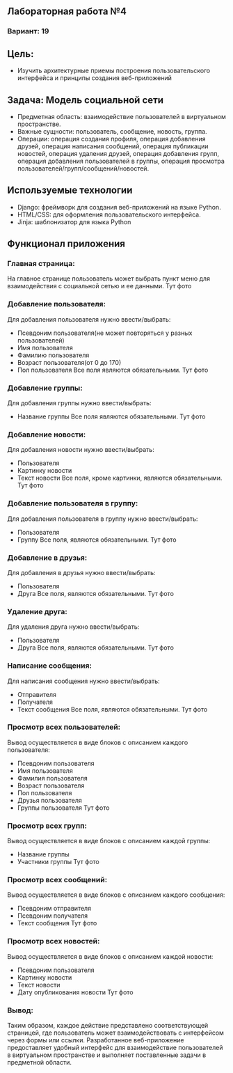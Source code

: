## Лабораторная работа №4

### Вариант: 19

## Цель: 
- Изучить архитектурные приемы построения пользовательского интерфейса и принципы создания веб-приложений
## Задача: Модель социальной сети
- Предметная область: взаимодействие пользователей в виртуальном пространстве.
- Важные сущности: пользователь, сообщение, новость, группа.
- Операции: операция создания профиля, операция добавления друзей, операция написания сообщений, операция публикации новостей,
операция удаления друзей, операция добавления групп, операция добавления пользователей в группы,
операция просмотра пользователей/групп/сообщений/новостей.

## Используемые технологии
- Django: фреймворк для создания веб-приложений на языке Python.
- HTML/CSS: для оформления пользовательского интерфейса.
- Jinja: шаблонизатор для языка Python

## Функционал приложения
### Главная страница:
На главное странице пользователь может выбрать пункт меню для взаимодействия с социальной сетью и 
ее данными.
Тут фото

### Добавление пользователя:
Для добавления пользователя нужно ввести/выбрать:
- Псевдоним пользователя(не может повторяться у разных пользователей)
- Имя пользователя
- Фамилию пользователя
- Возраст пользователя(от 0 до 170)
- Пол пользователя
Все поля являются обязательными.
Тут фото

### Добавление группы:
Для добавления группы нужно ввести/выбрать:
- Название группы
Все поля являются обязательными.
Тут фото

### Добавление новости:
Для добавления новости нужно ввести/выбрать:
- Пользователя
- Картинку новости
- Текст новости
Все поля, кроме картинки, являются обязательными.
Тут фото

### Добавление пользователя в группу:
Для добавления пользователя в группу нужно ввести/выбрать:
- Пользователя
- Группу
Все поля, являются обязательными.
Тут фото

### Добавление в друзья:
Для добавления в друзья нужно ввести/выбрать:
- Пользователя
- Друга
Все поля, являются обязательными.
Тут фото

### Удаление друга:
Для удаления друга нужно ввести/выбрать:
- Пользователя
- Друга
Все поля, являются обязательными.
Тут фото

### Написание сообщения:
Для написания сообщения нужно ввести/выбрать:
- Отправителя
- Получателя
- Текст сообщения
Все поля, являются обязательными.
Тут фото

### Просмотр всех пользователей:
Вывод осуществляется в виде блоков с описанием каждого пользователя:
- Псевдоним пользователя
- Имя пользователя
- Фамилия пользователя
- Возраст пользователя
- Пол пользователя
- Друзья пользователя
- Группы пользователя
Тут фото

### Просмотр всех групп:
Вывод осуществляется в виде блоков с описанием каждой группы:
- Название группы
- Участники группы
Тут фото

### Просмотр всех сообщений:
Вывод осуществляется в виде блоков с описанием каждого сообщения:
- Псевдоним отправителя
- Псевдоним получателя
- Текст сообщения
Тут фото

### Просмотр всех новостей:
Вывод осуществляется в виде блоков с описанием каждой новости:
- Псевдоним пользователя
- Картинку новости
- Текст новости
- Дату опубликования новости
Тут фото

### Вывод:
Таким образом, каждое действие представлено соответствующей страницей, где пользователь может взаимодействовать с интерфейсом через формы или ссылки.
Разработанное веб-приложение предоставляет удобный интерфейс для взаимодействие пользователей в виртуальном пространстве и
выполняет поставленные задачи в предметной области.   